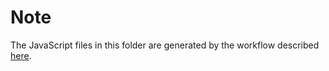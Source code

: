 # Note

The JavaScript files in this folder are generated by the workflow described [here](https://github.com/eclipse/thingweb.node-wot/tree/master/packages/examples#workflow).
